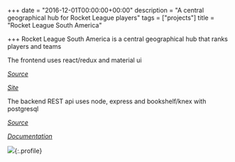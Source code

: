 +++
date = "2016-12-01T00:00:00+00:00"
description = "A central geographical hub for Rocket League players"
tags = ["projects"]
title = "Rocket League South America"

+++
Rocket League South America is a central geographical hub that ranks players and teams

The frontend uses react/redux and material ui

_[Source](http://github.com/hugogrochau/rocketleaguesam-web)_

_[Site](http://rocketleaguesam.com)_

The backend REST api uses node, express and bookshelf/knex with postgresql

_[Source](https://github.com/hugogrochau/rocketleaguesam-api)_

_[Documentation](http://hugogrochau.github.io/rocketleaguesam-api/)_

![](img/rocketleaguesam.png){:.profile}
